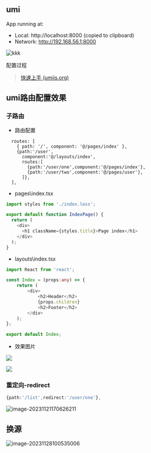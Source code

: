 ## umi

  App running at:

  - Local:   http://localhost:8000 (copied to clipboard)
  - Network: http://192.168.56.1:8000

![kkk](C:/Users/Lenovo/Pictures/Snipaste_2023-11-21_15-22-52.png)

配置过程
>[快速上手 (umijs.org)](https://v3.umijs.org/zh-CN/docs/getting-started)
>
>

## umi路由配置效果

### 子路由

+ 路由配置

```react
  routes: [
    { path: '/', component: '@/pages/index' },
    {path:'/user',
      component:'@/layouts/index',
      routes:[
        {path:'/user/one',component:'@/pages/index'},
        {path:'/user/two',component:'@/pages/user'},
      ]},
  ],
```

+ pages\index.tsx

```typescript
import styles from './index.less';

export default function IndexPage() {
  return (
    <div>
      <h1 className={styles.title}>Page index</h1>
    </div>
  );
}
```

+ layouts\index.tsx

```typescript
import React from 'react';

const Index = (props:any) => {
    return (
        <div>
            <h2>Header</h2>
            {props.children}
            <h2>Footer</h2>
        </div>
    );
};

export default Index;

```

+ 效果图片

![](C:/Users/Lenovo/Pictures/%E8%B7%AF%E7%94%B1one.png)



![](C:/Users/Lenovo/Pictures/%E8%B7%AF%E7%94%B1two.png)

### 重定向-redirect

```typescript
{path:'/list',redirect:'/user/one'},
```

![image-20231121170626211](C:/Users/Lenovo/AppData/Roaming/Typora/typora-user-images/image-20231121170626211.png)

## 换源

![image-20231128100535006](C:/Users/Lenovo/AppData/Roaming/Typora/typora-user-images/image-20231128100535006.png)